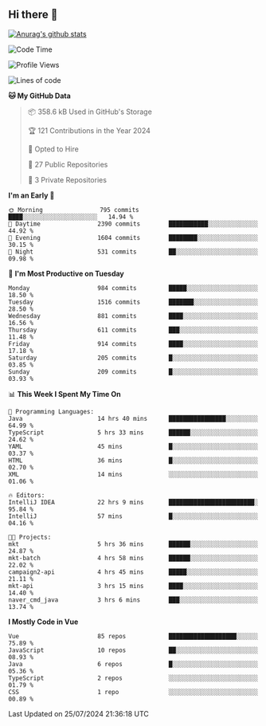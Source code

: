 ## Hi there 👋

[![Anurag's github stats](https://github-readme-stats.vercel.app/api?username=Songwonseok)](https://github.com/anuraghazra/github-readme-stats)



<!--START_SECTION:waka-->
![Code Time](http://img.shields.io/badge/Code%20Time-2%2C949%20hrs%2012%20mins-blue)

![Profile Views](http://img.shields.io/badge/Profile%20Views-0-blue)

![Lines of code](https://img.shields.io/badge/From%20Hello%20World%20I%27ve%20Written-34.8%20million%20lines%20of%20code-blue)

**🐱 My GitHub Data** 

> 📦 358.6 kB Used in GitHub's Storage 
 > 
> 🏆 121 Contributions in the Year 2024
 > 
> 💼 Opted to Hire
 > 
> 📜 27 Public Repositories 
 > 
> 🔑 3 Private Repositories 
 > 
**I'm an Early 🐤** 

```text
🌞 Morning                795 commits         ████░░░░░░░░░░░░░░░░░░░░░   14.94 % 
🌆 Daytime                2390 commits        ███████████░░░░░░░░░░░░░░   44.92 % 
🌃 Evening                1604 commits        ████████░░░░░░░░░░░░░░░░░   30.15 % 
🌙 Night                  531 commits         ██░░░░░░░░░░░░░░░░░░░░░░░   09.98 % 
```
📅 **I'm Most Productive on Tuesday** 

```text
Monday                   984 commits         █████░░░░░░░░░░░░░░░░░░░░   18.50 % 
Tuesday                  1516 commits        ███████░░░░░░░░░░░░░░░░░░   28.50 % 
Wednesday                881 commits         ████░░░░░░░░░░░░░░░░░░░░░   16.56 % 
Thursday                 611 commits         ███░░░░░░░░░░░░░░░░░░░░░░   11.48 % 
Friday                   914 commits         ████░░░░░░░░░░░░░░░░░░░░░   17.18 % 
Saturday                 205 commits         █░░░░░░░░░░░░░░░░░░░░░░░░   03.85 % 
Sunday                   209 commits         █░░░░░░░░░░░░░░░░░░░░░░░░   03.93 % 
```


📊 **This Week I Spent My Time On** 

```text
💬 Programming Languages: 
Java                     14 hrs 40 mins      ████████████████░░░░░░░░░   64.99 % 
TypeScript               5 hrs 33 mins       ██████░░░░░░░░░░░░░░░░░░░   24.62 % 
YAML                     45 mins             █░░░░░░░░░░░░░░░░░░░░░░░░   03.37 % 
HTML                     36 mins             █░░░░░░░░░░░░░░░░░░░░░░░░   02.70 % 
XML                      14 mins             ░░░░░░░░░░░░░░░░░░░░░░░░░   01.06 % 

🔥 Editors: 
IntelliJ IDEA            22 hrs 9 mins       ████████████████████████░   95.84 % 
IntelliJ                 57 mins             █░░░░░░░░░░░░░░░░░░░░░░░░   04.16 % 

🐱‍💻 Projects: 
mkt                      5 hrs 36 mins       ██████░░░░░░░░░░░░░░░░░░░   24.87 % 
mkt-batch                4 hrs 58 mins       ██████░░░░░░░░░░░░░░░░░░░   22.02 % 
campaign2-api            4 hrs 45 mins       █████░░░░░░░░░░░░░░░░░░░░   21.11 % 
mkt-api                  3 hrs 15 mins       ████░░░░░░░░░░░░░░░░░░░░░   14.40 % 
naver_cmd_java           3 hrs 6 mins        ███░░░░░░░░░░░░░░░░░░░░░░   13.74 % 
```

**I Mostly Code in Vue** 

```text
Vue                      85 repos            ███████████████████░░░░░░   75.89 % 
JavaScript               10 repos            ██░░░░░░░░░░░░░░░░░░░░░░░   08.93 % 
Java                     6 repos             █░░░░░░░░░░░░░░░░░░░░░░░░   05.36 % 
TypeScript               2 repos             ░░░░░░░░░░░░░░░░░░░░░░░░░   01.79 % 
CSS                      1 repo              ░░░░░░░░░░░░░░░░░░░░░░░░░   00.89 % 
```




 Last Updated on 25/07/2024 21:36:18 UTC
<!--END_SECTION:waka-->
